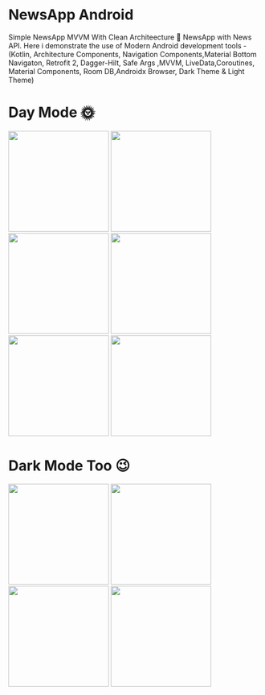 # NewsApp Android
Simple NewsApp MVVM With Clean Architeecture
📰 NewsApp with News API. Here i demonstrate the use of Modern Android 
development tools - (Kotlin, Architecture Components,
Navigation Components,Material Bottom Navigaton,
Retrofit 2, Dagger-Hilt, Safe Args ,MVVM,
LiveData,Coroutines, Material Components, Room DB,Androidx Browser,
Dark Theme & Light Theme)

# Day Mode 🌞
<p float="left">

 <img src="https://user-images.githubusercontent.com/25154589/125150215-cb0f8e80-e15b-11eb-8d4d-8ca52d552bb4.png" width="200" />

 <img src="https://user-images.githubusercontent.com/25154589/125150182-8126a880-e15b-11eb-9853-ea6945aaac88.png" width="200" />

 <img src="https://user-images.githubusercontent.com/25154589/125150189-9bf91d00-e15b-11eb-8eb7-1675acde26d0.png" width="200" />
 
 <img src="https://user-images.githubusercontent.com/25154589/125150207-bcc17280-e15b-11eb-8e56-c8a3463e112b.png" width="200" />
 
 <img src="https://user-images.githubusercontent.com/25154589/125150226-e2e71280-e15b-11eb-8bb2-b6202724eba1.png" width="200" />
 
 <img src="https://user-images.githubusercontent.com/25154589/124357983-cae33080-dc3b-11eb-9a1b-97ae39c41af4.png" width="200" />
 
</p>

# Dark Mode Too 😉
<p float="left">
 
  <img src="https://user-images.githubusercontent.com/25154589/124371504-fc8de300-dc9f-11eb-9cbe-52bcdf6dc3fb.png" width="200" />
 
  <img src="https://user-images.githubusercontent.com/25154589/125150291-59841000-e15c-11eb-9818-43685ed8b8f9.png" width="200" />

  <img src="https://user-images.githubusercontent.com/25154589/124359624-675d0100-dc43-11eb-93ad-4e9103ef6c55.png" width="200" />
 
  <img src="https://user-images.githubusercontent.com/25154589/125150309-6dc80d00-e15c-11eb-82fc-2758993aeecb.png" width="200" />

 </p>




